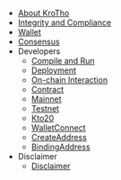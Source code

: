 - [About KroTho](en-us/intro.md)
- [Integrity and Compliance](en-us/Integrity.md)
- [Wallet](en-us/wallet.md)
- [Consensus](en-us/consensus.md)
- Developers
    - [Compile and Run](en-us/dev/install.md)
    - [Deployment](en-us/dev/deploy.md)
    - [On-chain Interaction](en-us/dev/sdk.md)
    - [Contract](en-us/dev/contract.md)
    <!-- - [Private Chain](en-us/dev/private_chain.md) -->
    - [Mainnet](en-us/mainnet.md)
    - [Testnet](en-us/testnet.md)
    <!-- - [DApp-Governance](en-us/dev/dapp-gov.md) -->
    - [Kto20](en-us/dev/hrc20.md)
    - [WalletConnect](en-us/dev/wallet-connect.md)
    <!-- - [gasprice](en-us/dev/gasprice.md) -->
    <!-- - [Txpool](en-us/dev/txpool.md) -->
    - [CreateAddress](en-us/dev/create_address.md)
    - [BindingAddress](en-us/dev/bingding_address.md)
- Disclaimer
    - [Disclaimer](en-us/disclaimer.md)
    
